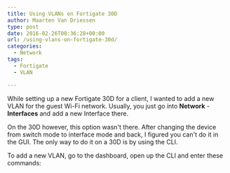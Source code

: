 ```yaml
---
title: Using VLANs on Fortigate 30D
author: Maarten Van Driessen
type: post
date: 2016-02-26T08:36:28+00:00
url: /using-vlans-on-fortigate-30d/
categories:
  - Network
tags:
  - Fortigate
  - VLAN

---
```

While setting up a new Fortigate 30D for a client, I wanted to add a new VLAN for the guest Wi-Fi network. Usually, you just go into **Network** - **Interfaces** and add a new Interface there.

On the 30D however, this option wasn't there. After changing the device from switch mode to interface mode and back, I figured you can't do it in the GUI. The only way to do it on a 30D is by using the CLI.

To add a new VLAN, go to the dashboard, open up the CLI and enter these commands:

<div style="tab-size: 8" id="gist107922008" class="gist">
  <div class="gist-file" translate="no">
    <div class="gist-data">
      <div class="js-gist-file-update-container js-task-list-container file-box">
        <div id="file-fortigate-vlans" class="file my-2">
          <div itemprop="text" class="Box-body p-0 blob-wrapper data type-text  ">
            <div class="js-check-bidi js-blob-code-container blob-code-content">
              <p>
                <template class="js-file-alert-template">
              </p>
              
              <div data-view-component="true" class="flash flash-warn flash-full d-flex flex-items-center">
                <svg aria-hidden="true" height="16" viewBox="0 0 16 16" version="1.1" width="16" data-view-component="true" class="octicon octicon-alert"> <path fill-rule="evenodd" d="M8.22 1.754a.25.25 0 00-.44 0L1.698 13.132a.25.25 0 00.22.368h12.164a.25.25 0 00.22-.368L8.22 1.754zm-1.763-.707c.659-1.234 2.427-1.234 3.086 0l6.082 11.378A1.75 1.75 0 0114.082 15H1.918a1.75 1.75 0 01-1.543-2.575L6.457 1.047zM9 11a1 1 0 11-2 0 1 1 0 012 0zm-.25-5.25a.75.75 0 00-1.5 0v2.5a.75.75 0 001.5 0v-2.5z"></path> </svg></p> 
                
                <p>
                  <span><br /> This file contains bidirectional Unicode text that may be interpreted or compiled differently than what appears below. To review, open the file in an editor that reveals hidden Unicode characters.<br /> <a href="https://github.co/hiddenchars" target="_blank">Learn more about bidirectional Unicode characters</a><br /> </span>
                </p>
                
                <div data-view-component="true" class="flash-action">
                  <a href="{{ revealButtonHref }}" data-view-component="true" class="btn-sm btn"> Show hidden characters<br /> </a>
                </div>
              </div>
              
              <p>
                </template><br /> <template class="js-line-alert-template"><br /> <span aria-label="This line has hidden Unicode characters" data-view-component="true" class="line-alert tooltipped tooltipped-e"><br /> <svg aria-hidden="true" height="16" viewBox="0 0 16 16" version="1.1" width="16" data-view-component="true" class="octicon octicon-alert"> <path fill-rule="evenodd" d="M8.22 1.754a.25.25 0 00-.44 0L1.698 13.132a.25.25 0 00.22.368h12.164a.25.25 0 00.22-.368L8.22 1.754zm-1.763-.707c.659-1.234 2.427-1.234 3.086 0l6.082 11.378A1.75 1.75 0 0114.082 15H1.918a1.75 1.75 0 01-1.543-2.575L6.457 1.047zM9 11a1 1 0 11-2 0 1 1 0 012 0zm-.25-5.25a.75.75 0 00-1.5 0v2.5a.75.75 0 001.5 0v-2.5z"></path> </svg><br /> </span></template>
              </p>
              
              <table data-hpc class="highlight tab-size js-file-line-container js-code-nav-container js-tagsearch-file" data-tab-size="8" data-paste-markdown-skip data-tagsearch-lang="" data-tagsearch-path="Fortigate VLANs">
                <tr>
                  <td id="file-fortigate-vlans-L1" class="blob-num js-line-number js-code-nav-line-number js-blob-rnum" data-line-number="1">
                  </td>
                  
                  <td id="file-fortigate-vlans-LC1" class="blob-code blob-code-inner js-file-line">
                    config system interface
                  </td>
                </tr>
                
                <tr>
                  <td id="file-fortigate-vlans-L2" class="blob-num js-line-number js-code-nav-line-number js-blob-rnum" data-line-number="2">
                  </td>
                  
                  <td id="file-fortigate-vlans-LC2" class="blob-code blob-code-inner js-file-line">
                    edit GuestWifi
                  </td>
                </tr>
                
                <tr>
                  <td id="file-fortigate-vlans-L3" class="blob-num js-line-number js-code-nav-line-number js-blob-rnum" data-line-number="3">
                  </td>
                  
                  <td id="file-fortigate-vlans-LC3" class="blob-code blob-code-inner js-file-line">
                    set type vlan
                  </td>
                </tr>
                
                <tr>
                  <td id="file-fortigate-vlans-L4" class="blob-num js-line-number js-code-nav-line-number js-blob-rnum" data-line-number="4">
                  </td>
                  
                  <td id="file-fortigate-vlans-LC4" class="blob-code blob-code-inner js-file-line">
                    set vlanid 100
                  </td>
                </tr>
                
                <tr>
                  <td id="file-fortigate-vlans-L5" class="blob-num js-line-number js-code-nav-line-number js-blob-rnum" data-line-number="5">
                  </td>
                  
                  <td id="file-fortigate-vlans-LC5" class="blob-code blob-code-inner js-file-line">
                    set interface vlan
                  </td>
                </tr>
                
                <tr>
                  <td id="file-fortigate-vlans-L6" class="blob-num js-line-number js-code-nav-line-number js-blob-rnum" data-line-number="6">
                  </td>
                  
                  <td id="file-fortigate-vlans-LC6" class="blob-code blob-code-inner js-file-line">
                    set ip 172.16.100.1/24
                  </td>
                </tr>
                
                <tr>
                  <td id="file-fortigate-vlans-L7" class="blob-num js-line-number js-code-nav-line-number js-blob-rnum" data-line-number="7">
                  </td>
                  
                  <td id="file-fortigate-vlans-LC7" class="blob-code blob-code-inner js-file-line">
                    next
                  </td>
                </tr>
                
                <tr>
                  <td id="file-fortigate-vlans-L8" class="blob-num js-line-number js-code-nav-line-number js-blob-rnum" data-line-number="8">
                  </td>
                  
                  <td id="file-fortigate-vlans-LC8" class="blob-code blob-code-inner js-file-line">
                    end
                  </td>
                </tr>
              </table>
            </div>
          </div></p>
        </div>
      </div>
    </div>
    
    <div class="gist-meta">
      <a href="https://gist.github.com/mvandriessen/108d19a02228793104159132b46d1194/raw/ecced9f6b4889aad96a1bff0a6a2419a9474a515/Fortigate%20VLANs" style="float:right">view raw</a><br /> <a href="https://gist.github.com/mvandriessen/108d19a02228793104159132b46d1194#file-fortigate-vlans"><br /> Fortigate VLANs<br /> </a><br /> hosted with &#10084; by <a href="https://github.com">GitHub</a>
    </div></p>
  </div>
</div>

After running these commands, you'll also see the VLAN show up in the **Network - Interfaces** page.